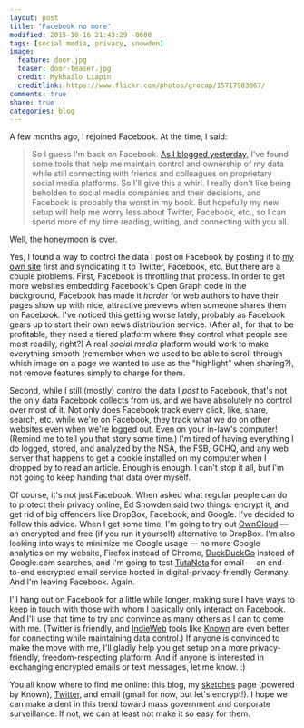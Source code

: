 ```yaml
---
layout: post
title: "Facebook no more"
modified: 2015-10-16 21:43:29 -0600
tags: [social media, privacy, snowden]
image:
  feature: door.jpg
  teaser: door-teaser.jpg
  credit: Mykhailo Liapin
  creditlink: https://www.flickr.com/photos/grocap/15717983867/
comments: true
share: true
categories: blog
---
```


A few months ago, I rejoined Facebook. At the time, I said:

> So I guess I'm back on Facebook. [As I blogged yesterday](http://kris.shaffermusic.com/2015/02/my-new-social-media-posse/), I've found some tools that help me maintain control and ownership of my data while still connecting with friends and colleagues on proprietary social media platforms. So I'll give this a whirl. I really don't like being beholden to social media companies and their decisions, and Facebook is probably the worst in my book. But hopefully my new setup will help me worry less about Twitter, Facebook, etc., so I can spend more of my time reading, writing, and connecting with you all.

Well, the honeymoon is over.

Yes, I found a way to control the data I post on Facebook by posting it to [my own site](http://sketches.shaffermusic.com) first and syndicating it to Twitter, Facebook, etc. But there are a couple problems. First, Facebook is throttling that process. In order to get more websites embedding Facebook's Open Graph code in the background, Facebook has made it *harder* for web authors to have their pages show up with nice, attractive previews when someone shares them on Facebook. I've noticed this getting worse lately, probably as Facebook gears up to start their own news distribution service. (After all, for that to be profitable, they need a tiered platform where they control what people see most readily, right?) A real *social media* platform would work to make everything smooth (remember when we used to be able to scroll through which image on a page we wanted to use as the "highlight" when sharing?), not remove features simply to charge for them.

Second, while I still (mostly) control the data I *post* to Facebook, that's not the only data Facebook collects from us, and we have absolutely no control over most of it. Not only does Facebook track every click, like, share, search, etc. while we're on Facebook, they track what we do on other websites even when we're logged out. Even on your in-law's computer! (Remind me to tell you that story some time.) I'm tired of having everything I do logged, stored, and analyzed by the NSA, the FSB, GCHQ, and any web server that happens to get a cookie installed on my computer when I dropped by to read an article. Enough is enough. I can't stop it all, but I'm not going to keep handing that data over myself.

Of course, it's not just Facebook. When asked what regular people can do to protect their privacy online, Ed Snowden said two things: encrypt it, and get rid of big offenders like DropBox, Facebook, and Google. I've decided to follow this advice. When I get some time, I'm going to try out [OwnCloud](https://owncloud.org/) — an encrypted and free (if you run it yourself) alternative to DropBox. I'm also looking into ways to minimize me Google usage — no more Google analytics on my website, Firefox instead of Chrome, [DuckDuckGo](https://duckduckgo.com) instead of Google.com searches, and I'm going to test [TutaNota](https://tutanota.com/) for email — an end-to-end encrypted email service hosted in digital-privacy-friendly Germany. And I'm leaving Facebook. Again.

I'll hang out on Facebook for a little while longer, making sure I have ways to keep in touch with those with whom I basically only interact on Facebook. And I'll use that time to try and convince as many others as I can to come with me. (Twitter is friendly, and [IndieWeb](https://indiewebcamp.com/) tools like [Known](https://withknown.com/) are even better for connecting while maintaining data control.) If anyone is convinced to make the move with me, I'll gladly help you get setup on a more privacy-friendly, freedom-respecting platform. And if anyone is interested in exchanging encrypted emails or text messages, let me know. :)

You all know where to find me online: this blog, my [sketches](http://sketches.shaffermusic.com) page (powered by Known), [Twitter](https://twitter.com/krisshaffer), and email (gmail for now, but let's encrypt!). I hope we can make a dent in this trend toward mass government and corporate surveillance. If not, we can at least not make it so easy for them.